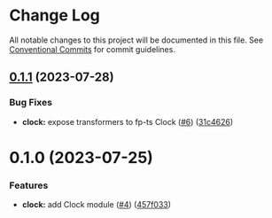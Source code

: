 # Change Log

All notable changes to this project will be documented in this file.
See [Conventional Commits](https://conventionalcommits.org) for commit guidelines.

## [0.1.1](https://github.com/xzhavilla/imho/compare/@imho/clock-raw@0.1.0...@imho/clock-raw@0.1.1) (2023-07-28)


### Bug Fixes

* **clock:** expose transformers to fp-ts Clock ([#6](https://github.com/xzhavilla/imho/issues/6)) ([31c4626](https://github.com/xzhavilla/imho/commit/31c462624eb8347848874ca38b7e95fb9899b767))





# 0.1.0 (2023-07-25)


### Features

* **clock:** add Clock module ([#4](https://github.com/xzhavilla/imho/issues/4)) ([457f033](https://github.com/xzhavilla/imho/commit/457f033437002ed1f92852d97eece3f66d648170))
